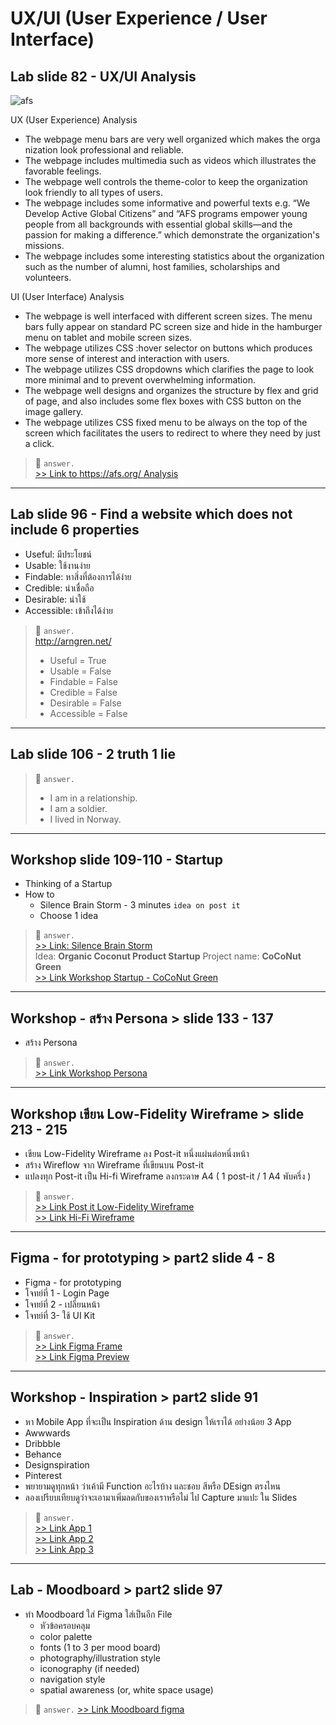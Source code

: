 # UX/UI (User Experience / User Interface)

## Lab slide 82 - UX/UI Analysis 

![afs](https://i.ibb.co/MGCgFjC/Screen-Shot-2020-08-17-at-19-32-59.png)

UX (User Experience) Analysis
+ The webpage menu bars are very well organized which makes the orga
nization look professional and reliable.
+ The webpage includes multimedia such as videos which illustrates the favorable feelings.
+ The webpage well controls the theme-color to keep the organization look friendly to all types of users.
+ The webpage includes some informative and powerful texts e.g. “We Develop Active Global Citizens” and “AFS programs empower young people from all backgrounds with essential global skills—and the passion for making a difference.” which demonstrate the organization's missions.
+ The webpage includes some interesting statistics about the organization such as the number of alumni, host families, scholarships and volunteers.

UI (User Interface) Analysis
+ The webpage is well interfaced with different screen sizes. The menu bars fully appear on standard PC screen size and hide in the hamburger menu on tablet and mobile screen sizes. 
+ The webpage utilizes CSS :hover selector on buttons which produces more sense of interest and interaction with users.
+ The webpage utilizes CSS dropdowns which clarifies the page to look more minimal and to prevent overwhelming information.
+ The webpage well designs  and organizes the structure by flex and grid of page, and also includes some flex boxes with CSS button on the image gallery. 
+ The webpage utilizes CSS fixed menu to be always on the top of the screen which facilitates the users to redirect to where they need by just a click.

> 📙 `answer.`  
> [>> Link to https://afs.org/ Analysis](https://docs.google.com/document/d/17jwvu9ZUlztRGLdWINlcZ96b21fL3fsAtml_MUzjIx0/edit?usp=sharing)

---

## Lab slide 96 - Find a website which does not include 6 properties

+ Useful: มีประโยชน์
+ Usable: ใช้งานง่าย
+ Findable: หาสิ่งที่ต้องการได้ง่าย
+ Credible: น่าเชื่อถือ
+ Desirable: น่าใช้
+ Accessible: เข้าถึงได้ง่าย  

> 📙 `answer.`  
> <http://arngren.net/>  
> + Useful = True
> + Usable = False
> + Findable = False
> + Credible = False
> + Desirable = False
> + Accessible = False

---

## Lab slide 106 - 2 truth 1 lie 
> 📙 `answer.`  
> + I am in a relationship.
> + I am a soldier.
> + I lived in Norway.

---

## Workshop slide 109-110 - Startup 
+ Thinking of a Startup
+ How to
    + Silence Brain Storm - 3 minutes `idea on post it`
    + Choose 1 idea
> 📙 `answer.`  
> [>> Link: Silence Brain Storm](https://miro.com/app/board/o9J_knKSn1k=/)  
> Idea: **Organic Coconut Product Startup** Project name: **CoCoNut Green**  
> [>> Link Workshop Startup - CoCoNut Green](https://htmlpreview.github.io/?https://github.com/toninorsk/FreeCodeCamp/blob/master/3-product-landing-page.html) 

---

## Workshop - สร้าง Persona > slide 133 - 137  
+ สร้าง Persona  
> 📙 `answer.`  
> [>> Link Workshop Persona](https://docs.google.com/presentation/d/1AjUTaO6H611P6yJMfloAqZbWaBYg0ON7rXP_upYlfjk/edit#slide=id.p)  

--- 

## Workshop เขียน Low-Fidelity Wireframe > slide 213 - 215   
+ เขียน Low-Fidelity Wireframe ลง Post-it หนึ่งแผ่นต่อหนึ่งหน้า  
+ สร้าง Wireflow จาก Wireframe ที่เขียนบน Post-it  
+ แปลงทุก Post-it เป็น Hi-fi Wireframe ลงกระดาษ A4 ( 1 post-it / 1 A4 พับครึ่ง )  
> 📙 `answer.`  
> [>> Link Post it Low-Fidelity Wireframe](https://miro.com/app/board/o9J_krrgft0=/)  
> [>> Link Hi-Fi Wireframe](https://www.draw.io/?title=Hi-fi%20Wireframe#R7V1tc5s4EP41%2BdgMAszLxyY9t51p524unbub%2B9IhNraZYOQSkjj3608YcIxXIEiQtNhxpxNbBgzP7urZlVarC%2Bt6vf2cBpvVdzoP4wvTmG8vrE8XpkkMy2V%2F8pbnosVx7KJhmUbz8qCXhpvov7A6s2x9iObhfe3AjNI4izb1xhlNknCW1dqCNKVP9cMWNK7%2F6iZYhqDhZhbEsPXvaJ6tilbPdF%2Fav4TRclX9MnH84pt1UB1cPsn9KpjTp4Mm67cL6zqlNCverbfXYZyDV%2BFSnDdt%2BHZ%2FY2mYZF1OcGj66a%2Ffb67NX%2F%2FMvkwff2z%2Bvfv6wSpv7jGIH8onjtY5JOx%2BM5o%2Bl7eePVd4ZOGW%2FdrVKlvHrIGwt%2FdZSu%2FCaxrTlLUkNGFHXi2iOD5qCuJombCPM3a%2FIWu%2FegzTLGJIfyy%2FWEfzef4zV0%2BrKAtvNsEs%2F80nplesLaUPyTzMH8Vgn8qbZhcIt41wkD3ITDtDug6z%2FHmM8gSnfPLn%2BsenFyGTSgdXBwKupBmUerXcX%2FgFevamRL%2BPJAiQBAB%2FyVDYND57aQLBbXW40RcT266DskfgABVrwkNlIgsWAhVUAiwtEoFgicCwZWFhiqGomwnPkA4s99BIL0xrMcn%2FAYtm3zi7V34GTbKD9uLV1R5b5IsIZIsDshPnfd4te7PMdk9bNORo7BSsAsT59UCLAyzDcBeLxWFTce4XdpvV%2Bez%2BikvUL8uaD35qvP1vL3nvHYZL33In9V4IdkK2dVkdpKRzngCl%2BDNI7i7PTTrO5NIx0QnHAcL5OD870RCLXOITjQtE83caZQzF85OPN0HZs3lAQt%2FoMkrOTTymP7m0CD4DIkP7fK9HsMkdfq47ZMJQgUjDygZY%2Fci1dhcCZPnDIUNuW1ezlkjU5ABJXGlAwm4bQKc45qouPxFi5XGg8qQhBR3DcvhkwLhsHoTeYsaNy2ZeeLt4W7%2Fo8gEXIOpIQxR6c5qttwmhfioojyEggyM11v1nbdbqj95aPVzWWqkKImttQAiJtZqQMJBYq4mMWk1IBCMz1kLWiIwVunWajbUJISzGCql1ZCrY0%2Ba7MrQ8FYUMjTt2O0aQN2agVGctJe5gr6lV3iziPnhVM4toIRpGEbtwqsGBU17f6JI1fMU6DJjPmpWpIsSWIo3yMkfWbUFFdjiisqRJCo5wfV4HUdyiy6QDIalC82h41eN0C7yBLnl9JXTGpwykW0rvxokoqcaj9EEKvfZvUdLmMWGGk%2BMOKYYTuuzZ024CbaSI%2BroR9Xn5HYr9I6vOKjaHVhRnWdlKks9aBIIoAcge2lfEkGZlY8tls6EdFqlRKB3O4YHHne9kQ0fzLUlvIIOuzJ7i5bs1pMadl1rgTLSyob98iplWIpNFmWllQ8f7ZFOtRAJCmmplQ2f%2BNHOtBPLBmmtldxg6VTRI2OQUo8m1cjoEDP2c5MEi0ibssGZbOR3ijWLaqQZYHNyG8VUwu1vucD4MMHYvdkh51qdovWR3FkfMy5rO4mjzM0iz3MGKkiBh4jCnf0Thz%2BsVa%2F1JTG%2FL%2Fl9ukqVKoRxFxMSA41hKJ59dfPFwdXlbqL%2BmoXJM2mleMFOGCi%2BYVXFB%2FsWH%2B51ifWQHEGOzLXz%2Fo7ghZWFC14jg1b2N0UaTgFBfbwJuhxBcqeBgjDfE7PYRsgDA4%2BnvSejNbd5oiGfeWrvRkOEhP%2Bp1DiTAY1F5EoDx1CCz3UIZSEOUM6XjK0UURkGPNJOt0tLg3DsduvoIt4NvgoMHiaGbCN13Iuyo9CYuInTPgAgbIEdChO4IibAdUd1E6I6NCNvh1E%2BE%2BlZZ9CVCzuCQYiKESZzvRNisVHiIsOq0TpkI29NVdBOhB8ed0BNhO6K6idCDEQxuImyHUzsRekrypwYhQo7qqSVCT5hF8U6EB0qFiAjlLOvGRIRNkGMhQknLwCX23AJEtRMhzD5ATYQCOPUT4Wgiwv2F9RHhe0TYUemRRYRVD3XKRIg7IvTHFxEKENVNhP7IIkIBnNqJkHDKqkhgwn6VixGsqfH1lfooRdLOI0qXe%2FjQn3%2BjwSFYVOOLC3woRplXuK1wje43QcKvX9ynLnH9Kkfyw5G2DMRssFfVQ5c3awwvc9zreXwYrJxmAWOBeHCuq%2FEhgeJdV3NoRwTam2G40%2BlUpgxxrr%2FZ5x%2BdwwIckYSQLsAhBgymTnMFjkBAWFfgEAPGZm9zE18PYaMPjWYNDjF480uaIwyshXoNOVM6Kmt%2FFuJuhPwDZ5hXbeleA1%2Ft3q6YIak4SAx9pbf7mrT%2Bcr7G6OszlvLGbNPoKjJ2xgyLTWvcwkxk09iK%2FhICPfSxmbRgpxH9Js3ZU0S3SXfFDI1Jwyy40ampoGc4XpKtuzQw4Wzvol1t%2B2GovTgwOYH9SgSYW6%2FqKSRqLb6YqB%2BCpCNfSVRaGBOdttKSSbfyFxK1FkZW49Jak1MJV63WmtCTBdgpLjTqcnpDtRPUpALhpPIASJMYNOLcvBj9PRNgmEyARqnjTgUgJvSjTzMXQCQgnMkAhLtFlLj2aqneB01NSdVP5WPkadUJTddBDLOqd%2FkHYyrFKj8tQWjvOPMSOPtoDbqh%2FUuSwxlvai9SDawJEZwtwU4zIUIkIbQZEZw9yN7mMHfCsFdY4XFKLynf%2BhnGFXjHCHrtnuVxMtnVDgZwSvU%2FbGIazLUr4jFUnN1F1Ab9nCrcWZTFAy8uaQpsqq42DhfZMADvF5e0KCNRDDGkrPuMlldWDfExl2V0Iwl4ziofLvC%2BPOAhE13HYZC2AN9zJ6IuwPdbUNWr%2B%2FA5K9N427tJ1G2YbHETPA64e1aX1ZaW5fu7UKmZ5Y6ENN29hpHJXoHlC4V9TGkey%2By%2F%2B8zAW32n8zA%2F4n8%3D)   

---

## Figma - for prototyping > part2 slide 4 - 8  
+ Figma - for prototyping  
+ โจทย์ที่ 1 - Login Page  
+ โจทย์ที่ 2 - เปลี่ยนหน้า  
+ โจทย์ที่ 3- ใช้ UI Kit  
> 📙 `answer.`  
> [>> Link Figma Frame](https://www.figma.com/file/sFmW2eaQe379GmqaNxz7U5/figma-prototyping?node-id=0%3A1)   
> [>> Link Figma Preview](https://www.figma.com/proto/sFmW2eaQe379GmqaNxz7U5/figma-prototyping?node-id=1%3A4&scaling=contain)  

---

## Workshop - Inspiration > part2 slide 91   
+ หา Mobile App ที่จะเป็น Inspiration ด้าน design ให้เราได้ อย่างน้อย 3 App
+ Awwwards
+ Dribbble
+ Behance
+ Designspiration
+ Pinterest
+ พยายามดูทุกหน้า ว่าเค้ามี Function อะไรบ้าง และชอบ สีหรือ DEsign ตรงไหน
+ ลองเปรียบเทียบดูว่าจะเอามาเพิ่มลดกับของเราหรือไม่ ไป Capture มาแปะ ใน Slides
> 📙 `answer.`  
> [>> Link App 1](https://www.awwwards.com/sites/listening-together)  
> [>> Link App 2](https://www.behance.net/gallery/90966919/Veggie-Shop-App?tracking_source=curated_galleries_interaction)  
> [>> Link App 3](https://www.pinterest.com/pin/345158758943587914/)  

---

## Lab - Moodboard > part2 slide 97     
+ ทำ Moodboard ใส่ Figma ใส่เป็นอีก File
    + หัวข้อครอบคลุม
    + color palette
    + fonts (1 to 3 per mood board)
    + photography/illustration style
    + iconography (if needed)
    + navigation style
    + spatial awareness (or, white space usage)  
> 📙 `answer.` 
> [>> Link Moodboard figma](https://www.figma.com/proto/4y9mLUHSSG05rUmj9Hx1Q9/Moodboard?node-id=1%3A2&scaling=min-zoom)   